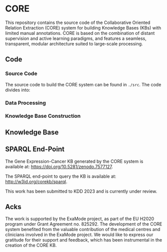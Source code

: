 # CORE
This repository contains the source code of the Collaborative Oriented Relation Extraction (CORE) system for building Knowledge Bases (KBs) with limited manual annotations. CORE is based on the combination of distant supervision and active learning paradigms, and features a seamless, transparent, modular architecture suited to large-scale processing. 

## Code

### Source Code

The source code to build the CORE system can be found in ```./src```.
The code divides into:


### Data Processing

### Knowledge Base Construction


## Knowledge Base

## SPARQL End-Point

The Gene Expression-Cancer KB generated by the CORE system is available at: https://doi.org/10.5281/zenodo.7577127.

The SPARQL end-point to query the KB is available at: http://w3id.org/corekb/sparql.

This work has been submitted to KDD 2023 and is currently under review.

## Acks
The work is supported by the ExaMode project, as part of the EU H2020 program under Grant Agreement no. 825292.
The development of the CORE system benefited from the valuable contribution of the medical centres and clinicians involved in the ExaMode project. We would like to express our gratitude for their support and feedback, which has been instrumental in the creation of the CORE KB.
